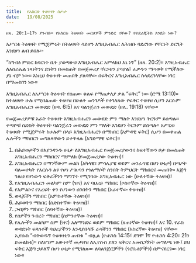 ```yaml
---
title:  የአስርቱ ትዕዛዛት ስጦታ
date:   19/08/2025
---
```


`ዘጸ. 20:1–17ን ያንብቡ። የአስርቱ ትዕዛዛት መርሆዎች ምንድር ናቸው? የተደራጁትስ እንዴት ነው?`

አሥርቱ ትዕዛዛት የሚጀምሩት በትዕዛዛት ሳይሆን እግዚአብሔር ለሕዝቡ ባደረገው የቸርነት ድርጊት እንደሆነ ልብ ይበሉ፡-

“ከግብፅ ምድር ከባርነት ቤት ያወጣሁህ እግዚአብሔር አምላክህ እኔ ነኝ” (ዘጸ. 20:2)። እግዚአብሔር ለእስራኤል ነጻነትንና ድነትን በመስጠት በመጀመሪያ ቸርነቱን ያሳያል፤ ፈቃዱን ማሳወቅ የሚችለው ያኔ ብቻ ነው። እነዚህ ትዕዛዛት መጠበቅ ያለባቸው በፍቅርና እግዚአብሔር ስላደረገላቸው ነገር በማመስገን ነው።

እግዚአብሔር ለአሥርቱ ትዕዛዛት የሰጠው ቁልፍ የማጠቃለያ ቃል “ፍቅር” ነው (ሮሜ 13:10)። ከትዕዛዛት ሁሉ የሚበልጠው ትዕዛዝ በሁለት መንገዶች የተገለጸው የፍቅር ትዕዛዝ ሲሆን እርሱም እግዚአብሔርን መውደድ (ዘዳ. 6:5) እና ባልንጀራን መውደድ (ዘሌ. 19:18) ናቸው።

የመጀመሪያዎቹ አራት ትዕዛዛት እግዚአብሔርን መውደድ ምን ማለት እንደሆነ ትርጉም ይሰጣሉ። ቀጣዮቹ ስድስት ትዕዛዛት ባልንጀራን መውደድ ምን ማለት እንደሆነ ትርጉም ይሰጣሉ። አሥርቱ ትዕዛዛት የሚጀምሩት ከሁሉም በላይ እግዚአብሔርን በማክበር (አምዳዊ ፍቅር) ሲሆን በመቀጠል ሌሎችን ማክበርን መግለጻቸውን ይቀጥላሉ (አግድማዊ ፍቅር)።

1. በሕይወታችን በእያንዳንዱ ሁኔታ ለእግዚአብሔር የመጀመሪያውንና ከፍተኛውን ቦታ በመስጠት እግዚአብሔርን ማክበርና ማምለክ (የመጀመሪያው ትዕዛዝ)፤
2. እግዚአብሔርን በማንኛውም መልክ (አካላዊ፣ ምሳሌያዊ ወይም መንፈሳዊ በሆነ ሁኔታ) በጣዖት ባለመተካት የእርሱን ልዩ የሆነ ሥልጣን የጎልማሶች ሰንበት ትምህርት ማክበርና መጠበቅ። እጅግ ንጹህ የሆነውን ፍቅራችንን ማግኘት የሚገባው እግዚአብሔር ነው (ሁለተኛው ትዕዛዝ)፤
3. የእግዚአብሔርን መልካም ስም (ዝና) እና ባህሪይ ማክበር (ሶስተኛው ትዕዛዝ)፤
4. የአምልኮና የእረፍት ቀን የሆነውን ሰንበትን ማክበር (አራተኛው ትዕዛዝ)፤
5. ወላጆችን ማክበር (አምስተኛው ትዕዛዝ)፤
6. ሕይወትን ማክበር (ስድስተኛው ትዕዛዝ)፤
7. ጋብቻን ማክበር (ሰባተኛው ትዕዛዝ)፤
8. የሰዎችን ንብረት ማክበር (ስምንተኛው ትዕዛዝ)፤
9. የሌሎችን መልካም ስም (ዝና) አለማጉደፍ ወይም ማክበር (ዘጠነኛው ትዕዛዝ)፤ እና 10. የራስ ወዳድነት ፍላጎቶች ባህሪያችንን እንዳያበላሹ ራሳችንን ማክበር (አስረኛው ትዕዛዝ) ናቸው። ኢየሱስ “ብትወዱኝ ትዕዛዛቴን ጠብቁ ” ብሏል (ዮሐንስ 14:15፤ ደግሞ 1ኛ ዮሐንስ 4:20፣ 21ን ይመልከቱ)። ስለሆነም እውነተኛ መታዘዝ ለኢየሱስ ያለን ፍቅርና አመስጋኝነት መግለጫ ነው፤ ይህ ፍቅር እጅግ ኃይለኛ በሆነ ሁኔታ የሚገለጸው ለባልንጀሮቻችን (ጎሮቤቶቻችን) በምናደርገው ነገር ነው።
